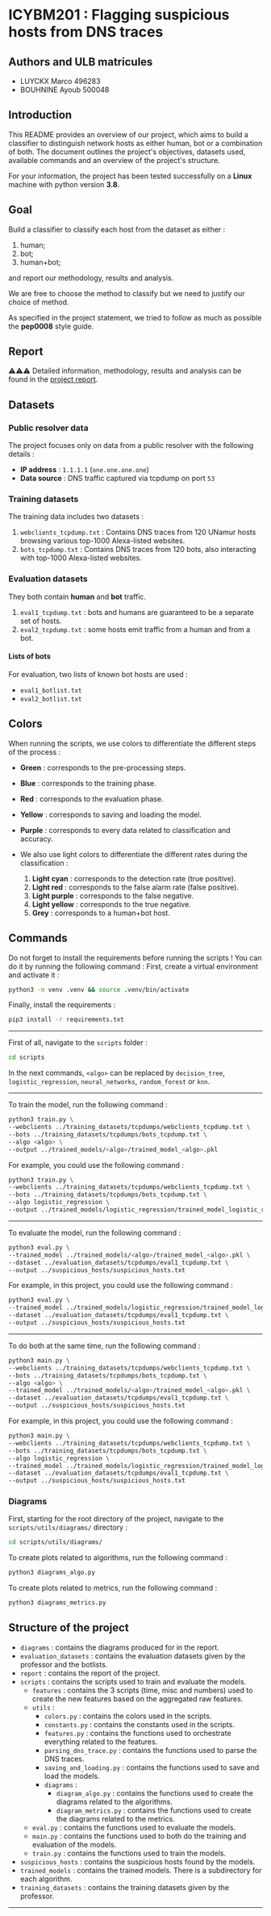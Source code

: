 # ICYBM201 : Flagging suspicious hosts from DNS traces

## Authors and ULB matricules
- LUYCKX Marco 496283
- BOUHNINE Ayoub 500048

## Introduction

This README provides an overview of our project, which aims to build a classifier to distinguish network hosts as either human, bot or a combination of both. The document outlines the project's objectives, datasets used, available commands and an overview of the project's structure.

For your information, the project has been tested successfully on a **Linux** machine with python version **3.8**.

## Goal

Build a classifier to classify each host from the dataset as either : 
1) human; 
2) bot;
3) human+bot; 

and report our methodology, results and analysis.

We are free to choose the method to classify but we need to justify our choice of method.

As specified in the project statement, we tried to follow as much as possible the **pep0008** style guide.

## Report

⚠️⚠️⚠️ Detailed information, methodology, results and analysis can be found in the [project report](report/ICYBM201_project_LUYCKX_BOUHNINE.pdf).


## Datasets

### Public resolver data

The project focuses only on data from a public resolver with the following details :
- **IP address** : `1.1.1.1` (`one.one.one.one`)
- **Data source** : DNS traffic captured via tcpdump on port `53`

### Training datasets

The training data includes two datasets :
1. `webclients_tcpdump.txt` : Contains DNS traces from 120 UNamur hosts browsing various top-1000 Alexa-listed websites.
2. `bots_tcpdump.txt` : Contains DNS traces from 120 bots, also interacting with top-1000 Alexa-listed websites.

### Evaluation datasets

They both contain **human** and **bot** traffic.

1. `eval1_tcpdump.txt` : bots and humans are guaranteed to be a separate set of hosts. 
2. `eval2_tcpdump.txt` : some hosts emit traffic from a human and from a bot.

#### Lists of bots

For evaluation, two lists of known bot hosts are used :
- `eval1_botlist.txt`
- `eval2_botlist.txt`

## Colors

When running the scripts, we use colors to differentiate the different steps of the process :
- **Green** : corresponds to the pre-processing steps.
- **Blue** : corresponds to the training phase.
- **Red** : corresponds to the evaluation phase.
- **Yellow** : corresponds to saving and loading the model.
- **Purple** : corresponds to every data related to classification and accuracy. 

- We also use light colors to differentiate the different rates during the classification :
    1. **Light cyan** : corresponds to the detection rate (true positive).
    2. **Light red** : corresponds to the false alarm rate (false positive).
    3. **Light purple** : corresponds to the false negative.
    4. **Light yellow** : corresponds to the true negative.
    5. **Grey** :  corresponds to a human+bot host.


## Commands

Do not forget to install the requirements before running the scripts ! You can do it by running the following command :
First, create a virtual environment and activate it :

```bash
python3 -m venv .venv && source .venv/bin/activate
```

Finally, install the requirements :
```bash
pip3 install -r requirements.txt
```
--- 

First of all, navigate to the `scripts` folder :

```bash 
cd scripts
```

In the next commands, `<algo>` can be replaced by `decision_tree`, `logistic_regression`, `neural_networks`, `random_forest` or `knn`. 

---
To train the model, run the following command :

```bash
python3 train.py \
--webclients ../training_datasets/tcpdumps/webclients_tcpdump.txt \
--bots ../training_datasets/tcpdumps/bots_tcpdump.txt \
--algo <algo> \
--output ../trained_models/<algo>/trained_model_<algo>.pkl
```

For example, you could use the following command :

```bash
python3 train.py \
--webclients ../training_datasets/tcpdumps/webclients_tcpdump.txt \
--bots ../training_datasets/tcpdumps/bots_tcpdump.txt \
--algo logistic_regression \
--output ../trained_models/logistic_regression/trained_model_logistic_regression.pkl
```

---

To evaluate the model, run the following command :

```bash
python3 eval.py \
--trained_model ../trained_models/<algo>/trained_model_<algo>.pkl \
--dataset ../evaluation_datasets/tcpdumps/eval1_tcpdump.txt \
--output ../suspicious_hosts/suspicious_hosts.txt
```

For example, in this project, you could use the following command :

```bash
python3 eval.py \
--trained_model ../trained_models/logistic_regression/trained_model_logistic_regression.pkl \
--dataset ../evaluation_datasets/tcpdumps/eval1_tcpdump.txt \
--output ../suspicious_hosts/suspicious_hosts.txt
```

---

To do both at the same time, run the following command :

```bash
python3 main.py \
--webclients ../training_datasets/tcpdumps/webclients_tcpdump.txt \
--bots ../training_datasets/tcpdumps/bots_tcpdump.txt \
--algo <algo> \
--trained_model ../trained_models/<algo>/trained_model_<algo>.pkl \
--dataset ../evaluation_datasets/tcpdumps/eval1_tcpdump.txt \
--output ../suspicious_hosts/suspicious_hosts.txt 
```

For example, in this project, you could use the following command :

```bash
python3 main.py \
--webclients ../training_datasets/tcpdumps/webclients_tcpdump.txt \
--bots ../training_datasets/tcpdumps/bots_tcpdump.txt \
--algo logistic_regression \
--trained_model ../trained_models/logistic_regression/trained_model_logistic_regression.pkl \
--dataset ../evaluation_datasets/tcpdumps/eval1_tcpdump.txt \
--output ../suspicious_hosts/suspicious_hosts.txt 
```

### Diagrams

First, starting for the root directory of the project, navigate to the `scripts/utils/diagrams/` directory :

```bash
cd scripts/utils/diagrams/
```

To create plots related to algorithms, run the following command :

```bash
python3 diagrams_algo.py
```

To create plots related to metrics, run the following command :

```bash
python3 diagrams_metrics.py
```

## Structure of the project

- `diagrams` : contains the diagrams produced for in the report.
- `evaluation_datasets` : contains the evaluation datasets given by the professor and the botlists.
- `report` : contains the report of the project.
- `scripts` : contains the scripts used to train and evaluate the models.
  - `features` : contains the 3 scripts (time, misc and numbers) used to create the new features based on the aggregated raw features.
  - `utils` : 
    - `colors.py` : contains the colors used in the scripts.
    - `constants.py` : contains the constants used in the scripts.
    - `features.py` : contains the functions used to orchestrate everything related to the features.
    - `parsing_dns_trace.py` : contains the functions used to parse the DNS traces.
    - `saving_and_loading.py` : contains the functions used to save and load the models.
    - `diagrams` :
      - `diagram_algo.py` : contains the functions used to create the diagrams related to the algorithms.
      - `diagram_metrics.py` : contains the functions used to create the diagrams related to the metrics.   
  - `eval.py` : contains the functions used to evaluate the models.
  - `main.py` : contains the functions used to both do the training and evaluation of the models.
  - `train.py` : contains the functions used to train the models.
- `suspicious_hosts` : contains the suspicious hosts found by the models.
- `trained_models` : contains the trained models. There is a subdirectory for each algorithm.
- `training_datasets` : contains the training datasets given by the professor.

---




